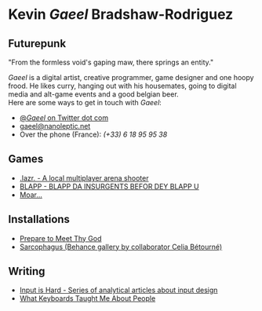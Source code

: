 # Kevin *Gaeel* Bradshaw-Rodriguez   
## Futurepunk   
"From the formless void's gaping maw, there springs an entity."   

*Gaeel* is a digital artist, creative programmer, game designer and one hoopy frood. He likes curry, hanging out with his housemates, going to digital media and alt-game events and a good belgian beer.   
Here are some ways to get in touch with *Gaeel*:   
* [@_Gaeel_ on Twitter dot com](https://twitter.com/_Gaeel_)
* [gaeel@nanoleptic.net](mailto:gaeel@nanoleptic.net)
* Over the phone (France): *(+33) 6 18 95 95 38*

## Games   
* [.lazr. - A local multiplayer arena shooter](https://gaeel.itch.io/lazr)
* [BLAPP - BLAPP DA INSURGENTS BEFOR DEY BLAPP U](https://gaeel.itch.io/blapp)
* [Moar...](https://gaeel.itch.io/)

## Installations
* [Prepare to Meet Thy God](http://shakethatbutton.com/prepare-to-meet-thy-god/)
* [Sarcophagus (Behance gallery by collaborator Celia Bétourné)](https://www.behance.net/gallery/35991941/Sarcophagus-Game-installation)

## Writing
* [Input is Hard - Series of analytical articles about input design](https://medium.com/@_Gaeel_/input-is-hard-intro-8578ebb5aa23)
* [What Keyboards Taught Me About People](https://medium.com/@_Gaeel_/what-keyboards-taught-me-about-people-d3f1badd161b)
